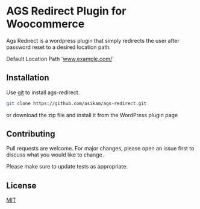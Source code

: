 # AGS Redirect Plugin for Woocommerce

Ags Redirect is a wordpress plugin that simply redirects the user after password reset to a desired location path.

Default Location Path 'www.example.com/'

## Installation

Use [git](https://github.com/asikam/ags-redirect.git) to install ags-redirect.

```bash
git clone https://github.com/asikam/ags-redirect.git
```
or download the zip file and install it from the WordPress plugin page

## Contributing

Pull requests are welcome. For major changes, please open an issue first
to discuss what you would like to change.

Please make sure to update tests as appropriate.

## License

[MIT](https://choosealicense.com/licenses/mit/)